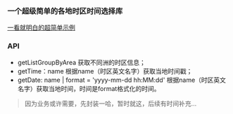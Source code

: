 ### 一个超级简单的各地时区时间选择库
[一看就明白的超简单示例](https://aizener.github.io/simple-timezone/)

### API
- getListGroupByArea 获取不同洲的时区信息；
- getTime：name  根据name（时区英文名字）获取当地时间戳；
- getDate: name | format = 'yyyy-mm-dd hh:MM:dd' 根据name（时区英文名字）获取当地时间，时间是format格式化的时间。

> 因为业务或许需要，先封装一哈，暂时就这，后续有时间补充...
